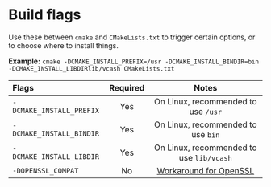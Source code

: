 # Build flags
Use these between `cmake` and `CMakeLists.txt` to trigger certain options, or to choose where to install things.

**Example:** `cmake -DCMAKE_INSTALL_PREFIX=/usr -DCMAKE_INSTALL_BINDIR=bin -DCMAKE_INSTALL_LIBDIRlib/vcash CMakeLists.txt`


Flags                   |Required|Notes
:-----------------------|:------:|:---:
`-DCMAKE_INSTALL_PREFIX`|  Yes   |On Linux, recommended to use `/usr`
`-DCMAKE_INSTALL_BINDIR`|  Yes   |On Linux, recommended to use `bin`
`-DCMAKE_INSTALL_LIBDIR`|  Yes   |On Linux, recommended to use `lib/vcash`
`-DOPENSSL_COMPAT`      |  No    |[Workaround for OpenSSL](docs/build-problems.md)
